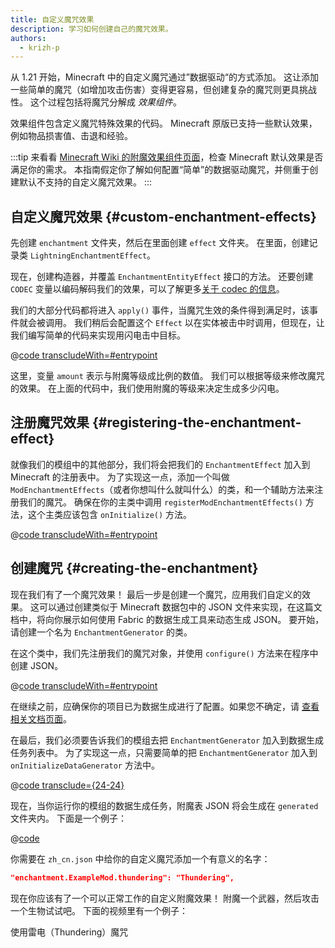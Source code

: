 ```yaml
---
title: 自定义魔咒效果
description: 学习如何创建自己的魔咒效果。
authors:
  - krizh-p
---
```


从 1.21 开始，Minecraft 中的自定义魔咒通过”数据驱动“的方式添加。 这让添加一些简单的魔咒（如增加攻击伤害）变得更容易，但创建复杂的魔咒则更具挑战性。 这个过程包括将魔咒分解成 _效果组件_。

效果组件包含定义魔咒特殊效果的代码。 Minecraft 原版已支持一些默认效果，例如物品损害值、击退和经验。

:::tip
来看看 [Minecraft Wiki 的附魔效果组件页面](https://zh.minecraft.wiki/w/%E9%AD%94%E5%92%92%E6%95%B0%E6%8D%AE%E6%A0%BC%E5%BC%8F#%E5%AE%9A%E4%B9%89)，检查 Minecraft 默认效果是否满足你的需求。 本指南假定你了解如何配置“简单”的数据驱动魔咒，并侧重于创建默认不支持的自定义魔咒效果。
:::

## 自定义魔咒效果 {#custom-enchantment-effects}

先创建 `enchantment` 文件夹，然后在里面创建 `effect` 文件夹。 在里面，创建记录类 `LightningEnchantmentEffect`。

现在，创建构造器，并覆盖 `EnchantmentEntityEffect` 接口的方法。 还要创建 `CODEC` 变量以编码解码我们的效果，可以了解更多[关于 codec 的信息](../codecs)。

我们的大部分代码都将进入 `apply()` 事件，当魔咒生效的条件得到满足时，该事件就会被调用。 我们稍后会配置这个 `Effect` 以在实体被击中时调用，但现在，让我们编写简单的代码来实现用闪电击中目标。

@[code transcludeWith=#entrypoint](@/reference/latest/src/main/java/com/example/docs/enchantment/effect/LightningEnchantmentEffect.java)

这里，变量 `amount` 表示与附魔等级成比例的数值。 我们可以根据等级来修改魔咒的效果。 在上面的代码中，我们使用附魔的等级来决定生成多少闪电。

## 注册魔咒效果 {#registering-the-enchantment-effect}

就像我们的模组中的其他部分，我们将会把我们的 `EnchantmentEffect` 加入到 Minecraft 的注册表中。 为了实现这一点，添加一个叫做 `ModEnchantmentEffects`（或者你想叫什么就叫什么）的类，和一个辅助方法来注册我们的魔咒。 确保在你的主类中调用 `registerModEnchantmentEffects()` 方法，这个主类应该包含 `onInitialize()` 方法。

@[code transcludeWith=#entrypoint](@/reference/latest/src/main/java/com/example/docs/enchantment/ModEnchantmentEffects.java)

## 创建魔咒 {#creating-the-enchantment}

现在我们有了一个魔咒效果！ 最后一步是创建一个魔咒，应用我们自定义的效果。 这可以通过创建类似于 Minecraft 数据包中的 JSON 文件来实现，在这篇文档中，将向你展示如何使用 Fabric 的数据生成工具来动态生成 JSON。 要开始，请创建一个名为 `EnchantmentGenerator` 的类。

在这个类中，我们先注册我们的魔咒对象，并使用 `configure()` 方法来在程序中创建 JSON。

@[code transcludeWith=#entrypoint](@/reference/latest/src/client/java/com/example/docs/datagen/EnchantmentGenerator.java)

在继续之前，应确保你的项目已为数据生成进行了配置。如果您不确定，请 [查看相关文档页面](../data-generation/setup)。

在最后，我们必须要告诉我们的模组去把 `EnchantmentGenerator` 加入到数据生成任务列表中。 为了实现这一点，只需要简单的把 `EnchantmentGenerator` 加入到 `onInitializeDataGenerator` 方法中。

@[code transclude={24-24}](@/reference/latest/src/client/java/com/example/docs/datagen/ExampleModDataGenerator.java)

现在，当你运行你的模组的数据生成任务，附魔表 JSON 将会生成在 `generated` 文件夹内。 下面是一个例子：

@[code](@/reference/latest/src/main/generated/data/fabric-docs-reference/enchantment/thundering.json)

你需要在 `zh_cn.json` 中给你的自定义魔咒添加一个有意义的名字：

```json
"enchantment.ExampleMod.thundering": "Thundering",
```

现在你应该有了一个可以正常工作的自定义附魔效果！ 附魔一个武器，然后攻击一个生物试试吧。 下面的视频里有一个例子：

<VideoPlayer src="/assets/develop/enchantment-effects/thunder.webm">使用雷电（Thundering）魔咒</VideoPlayer>
